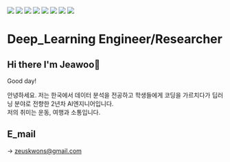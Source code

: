 <img src="https://img.shields.io/badge/Google Colab-F9AB00?style=flat-square&logo=Google-Colab&logoColor=white"/> <img src="https://img.shields.io/badge/Python-3776AB?style=flat-square&logo=Python&logoColor=white"/>  <img src="https://img.shields.io/badge/pandas-150458?style=flat-square&logo=pandas&logoColor=white"/>  <img src="https://img.shields.io/badge/Jupyter-F37626?style=flat-square&logo=Jupyter&logoColor=white"/>  <img src="https://img.shields.io/badge/R Studio-276DC3?style=flat-square&logo=R&logoColor=white"/>  <img src="https://img.shields.io/badge/MySQL-4479A1?style=flat-square&logo=MySQL&logoColor=white"/>  <img src="https://img.shields.io/badge/Oracle-F80000?style=flat-square&logo=Oracle&logoColor=white"/> <img src="https://img.shields.io/badge/TensorFlow-FF6F00?style=flat-square&logo=TensorFlow&logoColor=white"/> 

# Deep_Learning Engineer/Researcher
## Hi there I'm Jeawoo👋
Good day!

안녕하세요.
저는 한국에서 데이터 분석을 전공하고 학생들에게 코딩을 가르치다가 딥러닝 분야로 전향한 2년차 AI엔지니어입니다.  
저의 취미는 운동, 여행과 소통입니다.  

## E_mail
-> zeuskwons@gmail.com

